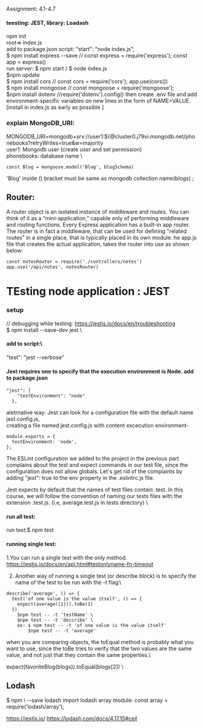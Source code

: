 Assignment: 4.1-4.7

#### teesting: JEST, library: Loadash 
npm init\
root=> index.js\
add to package.json script: "start": "node index.js",\
$ npm install express --save // const express = require('express'); const app = express()\
run server: $ npm start / $ node index.js\
$npm update\
$ npm install cors // const cors = require('cors'); app.use(cors())\
$ npm install mongoose // const mongoose = require('mongoose'); \
$npm install dotenv //require('dotenv').config() then create .env file and add environment-specific variables on new lines in the form of NAME=VALUE. [install in index.js as early as possible ]

### explain MongoDB_URI:
MONGODB_URI=mongodb+srv://user1:${@cluster0.j79vi.mongodb.net/phonebooks?retryWrites=true&w=majority \
user1: Mongodb  user (create user and set permission) \
phonebooks: database name \

```
const Blog = mongoose.model('Blog', blogSchema)
```
'Blog' inside () bracket must be same as mongodb collection name(blogs) ;




## Router:
A router object is an isolated instance of middleware and routes. You can think of it as a “mini-application,” capable only of performing middleware and routing functions. Every Express application has a built-in app router. \
The router is in fact a middleware, that can be used for defining "related routes" in a single place, that is typically placed in its own module.
he app.js file that creates the actual application, takes the router into use as shown below:

```
const notesRouter = require('./controllers/notes')
app.use('/api/notes', notesRouter)

```


# TEsting node application : JEST
### setup
// debugging while testing: https://jestjs.io/docs/en/troubleshooting \
$ npm install --save-dev jest \

#### add to script:\
"test": "jest --verbose"
#### Jest requires one to specify that the execution environment is Node. add to package.json
```
"jest": {
    "testEnvironment": "node"
  },
```
aletrnative way: Jest can look for a configuration file with the default name jest.config.js, \
creating a file named jest.config.js with content  excecution environment- 
```
module.exports = {
  testEnvironment: 'node',
};
```
 
 The ESLint configuration we added to the project in the previous part complains about the test and expect commands in our test file, since the configuration does not allow globals. Let's get rid of the complaints by adding "jest": true to the env property in the .eslintrc.js file.

 Jest expects by default that the names of test files contain .test. In this course, we will follow the convention of naming our tests files with the extension .test.js. (i.e, average.test.js in tests directory) \

#### run all test:
 run test:$ npm test 

#### running single test:
1.You can run a single test with the only method. \
 https://jestjs.io/docs/en/api.html#testonlyname-fn-timeout

 2. Another way of running a single test (or describe block) is to specify the name of the test to be run with the -t flag:\
```
describe('average', () => {
  test('of one value is the value itself', () => {
    expect(average([1])).toBe(1)
  })
    $npm test -- -t 'testName' \
    $npm test -- -t 'deccribe' \
    ex: $ npm test -- -t 'of one value is the value itself'
        $npm test -- -t 'average'

```

when you are comparing objects, the toEqual method is probably what you want to use, since the toBe tries to verify that the two values are the same value, and not just that they contain the same properties.\
 
 expect(favoriteBlog(blogs)).toEqual(blogs[2]) \

## Lodash
$ npm i --save lodash
import lodash array module: const array = require('lodash/array');



 https://jestjs.io/
 https://lodash.com/docs/4.17.15#ceil
